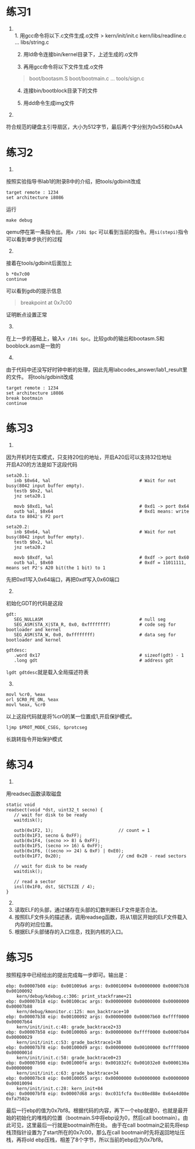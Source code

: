 # 练习1
1. <br>
    1. 用gcc命令将以下.c文件生成.o文件
    > kern/init/init.c
    kern/libs/readline.c
    ...
    libs/string.c

    2. 用ld命令连接bin/kernel目录下，上述生成的.o文件

    3. 再用gcc命令将以下文件生成.o文件
    > boot/bootasm.S
    boot/bootmain.c
    ...
    tools/sign.c

    4. 连接bin/bootblock目录下的文件

    5. 用dd命令生成img文件

2.  <br>
符合规范的硬盘主引导扇区，大小为512字节，最后两个字分别为0x55和0xAA

# 练习2
1. <br>
 按照实验指导书lab1的附录B中的介绍，把tools/gdbinit改成  
 ```
 target remote : 1234
 set architecture i8086
 ```
 运行
 ```
 make debug
 ```
 qemu停在第一条指令出。用`x /10i $pc` 可以看到当前的指令。用`si(stepi)`指令可以看到单步执行的过程

2. <br>
 接着在tools/gdbinit后面加上
 ```
 b *0x7c00
 continue
 ```
 可以看到gdb的提示信息
 > breakpoint at 0x7c00  
 
 证明断点设置正常

3. <br>
 在上一步的基础上，输入`x /10i $pc`。比较gdb的输出和bootasm.S和booblock.asm是一致的

4. <br>
 由于代码中还没写好时钟中断的处理，因此先用labcodes_answer/lab1_result里的文件。
 将tools/gdbinit改成
 ```
 target remote : 1234
 set architecture i8086
 break bootmain
 continue
 ```

# 练习3
1. <br>
 因为开机时在实模式，只支持20位的地址，开启A20后可以支持32位地址  
 开启A20的方法是如下这段代码
 ```
 seta20.1:
    inb $0x64, %al                                  # Wait for not busy(8042 input buffer empty).
    testb $0x2, %al
    jnz seta20.1

    movb $0xd1, %al                                 # 0xd1 -> port 0x64
    outb %al, $0x64                                 # 0xd1 means: write data to 8042's P2 port

seta20.2:
    inb $0x64, %al                                  # Wait for not busy(8042 input buffer empty).
    testb $0x2, %al
    jnz seta20.2

    movb $0xdf, %al                                 # 0xdf -> port 0x60
    outb %al, $0x60                                 # 0xdf = 11011111, means set P2's A20 bit(the 1 bit) to 1
 ```
 先把0xd1写入0x64端口，再把0xdf写入0x60端口

2. <br>
 初始化GDT的代码是这段
 ```
 gdt:
    SEG_NULLASM                                     # null seg
    SEG_ASM(STA_X|STA_R, 0x0, 0xffffffff)           # code seg for bootloader and kernel
    SEG_ASM(STA_W, 0x0, 0xffffffff)                 # data seg for bootloader and kernel

gdtdesc:
    .word 0x17                                      # sizeof(gdt) - 1
    .long gdt                                       # address gdt
 ```
 `lgdt gdtdesc`就是载入全局描述符表

3. <br>
 ```
 movl %cr0, %eax
 orl $CR0_PE_ON, %eax
 movl %eax, %cr0
 ```
 以上这段代码就是将%cr0的某一位置成1,开启保护模式。
 ``` 
 ljmp $PROT_MODE_CSEG, $protcseg
 ```
 长跳转指令开始保护模式

# 练习4
1. <br>
 用readsec函数读取磁盘
 ```
 static void
readsect(void *dst, uint32_t secno) {
    // wait for disk to be ready
    waitdisk();

    outb(0x1F2, 1);                         // count = 1
    outb(0x1F3, secno & 0xFF);
    outb(0x1F4, (secno >> 8) & 0xFF);
    outb(0x1F5, (secno >> 16) & 0xFF);
    outb(0x1F6, ((secno >> 24) & 0xF) | 0xE0);
    outb(0x1F7, 0x20);                      // cmd 0x20 - read sectors

    // wait for disk to be ready
    waitdisk();

    // read a sector
    insl(0x1F0, dst, SECTSIZE / 4);
}
 ```

2. <br>
  1. 读取ELF的头部，通过储存在头部的幻数判断ELF文件是否合法。
  2. 按照ELF文件头的描述表，调用readseg函数，将从1扇区开始的ELF文件载入内存的对应位置。
  3. 根据ELF头部储存的入口信息，找到内核的入口。 

# 练习5
按照程序中已经给出的提出完成每一步即可。输出是：
```
ebp: 0x00007b08	eip: 0x001009a6	args: 0x00010094 0x00000000 0x00007b38 0x00100092 
    kern/debug/kdebug.c:306: print_stackframe+21
ebp: 0x00007b18	eip: 0x00100cac	args: 0x00000000 0x00000000 0x00000000 0x00007b88 
    kern/debug/kmonitor.c:125: mon_backtrace+10
ebp: 0x00007b38	eip: 0x00100092	args: 0x00000000 0x00007b60 0xffff0000 0x00007b64 
    kern/init/init.c:48: grade_backtrace2+33
ebp: 0x00007b58	eip: 0x001000bb	args: 0x00000000 0xffff0000 0x00007b84 0x00000029 
    kern/init/init.c:53: grade_backtrace1+38
ebp: 0x00007b78	eip: 0x001000d9	args: 0x00000000 0x00100000 0xffff0000 0x0000001d 
    kern/init/init.c:58: grade_backtrace0+23
ebp: 0x00007b98	eip: 0x001000fe	args: 0x001032fc 0x001032e0 0x0000130a 0x00000000 
    kern/init/init.c:63: grade_backtrace+34
ebp: 0x00007bc8	eip: 0x00100055	args: 0x00000000 0x00000000 0x00000000 0x00010094 
    kern/init/init.c:28: kern_init+84
ebp: 0x00007bf8	eip: 0x00007d68	args: 0xc031fcfa 0xc08ed88e 0x64e4d08e 0xfa7502a
```
最后一行ebp的值为0x7bf8。根据代码的内容，再下一个ebp就是0，也就是最开始的初始化的堆栈的位置（bootmain.S中将ebp设为0，然后call bootmain）。由此可见，这里最后一行就是bootmain所在处。 由于在call bootmain之前先将esp栈顶指针设置为了start所在的0x7c00，那么在call bootmain时先将返回地址压栈，再将old ebp压栈，相差了8个字节，所以当前的ebp应为0x7bf8。
